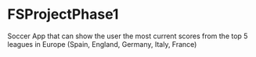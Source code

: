 # FSProjectPhase1
Soccer App that can show the user the most current scores from the top 5 leagues in Europe (Spain, England, Germany, Italy, France)
